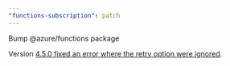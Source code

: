```yaml
---
"functions-subscription": patch
---
```


Bump @azure/functions package

Version [4.5.0 fixed an error where the retry option were ignored](https://github.com/Azure/azure-functions-nodejs-library/releases/tag/v4.5.0).
